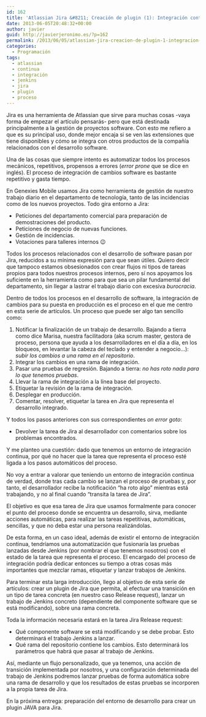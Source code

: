 ```yaml
---
id: 162
title: 'Atlassian Jira &#8211; Creación de plugin (1): Integración continua'
date: 2013-06-05T20:48:32+00:00
author: javier
guid: http://javierjeronimo.es/?p=162
permalink: /2013/06/05/atlassian-jira-creacion-de-plugin-1-integracion-continua/
categories:
  - Programación
tags:
  - atlassian
  - continua
  - integración
  - jenkins
  - jira
  - plugin
  - proceso
---
```

Jira es una herramienta de Atlassian que sirve para muchas cosas -vaya forma de empezar el artículo pensarás- pero que está destinada principalmente a la gestión de proyectos software. Con esto me refiero a que es su principal uso, donde mejor encaja si se ven las extensiones que tiene disponibles y cómo se integra con otros productos de la compañía relacionados con el desarrollo software.

Una de las cosas que siempre intento es automatizar todos los procesos mecánicos, repetitivos, propensos a errores (_error prone_ que se dice en inglés). El proceso de integración de cambios software es bastante repetitivo y gasta tiempo.

En Genexies Mobile usamos Jira como herramienta de gestión de nuestro trabajo diario en el departamento de tecnología, tanto de las incidencias como de los nuevos proyectos. Todo gira entorno a Jira:

  * Peticiones del departamento comercial para preparación de demostraciones del producto.
  * Peticiones de negocio de nuevas funciones.
  * Gestión de incidencias.
  * Votaciones para talleres internos 😉

Todos los procesos relacionados con el desarrollo de software pasan por Jira, reducidos a su mínima expresión para que sean útiles. Quiero decir que tampoco estamos obsesionados con crear flujos ni tipos de tareas propios para todos nuestros procesos internos, pero sí nos apoyamos los suficiente en la herramienta como para que sea un pilar fundamental del departamento, sin llegar a lastrar el trabajo diario con excesiva _burocracia_.

Dentro de todos los procesos en el desarrollo de software, la integración de cambios para su puesta en producción es el proceso en el que me centro en esta serie de artículos. Un proceso que puede ser algo tan sencillo como:

  1. Notificar la finalización de un trabajo de desarrollo. Bajando a tierra como dice Marisa, nuestra facilitadora (aka scrum master, gestora de proceso, persona que ayuda a los desarrolladores en el día a día, en los bloqueos, en levantar la cabeza del teclado y entender a negocio&#8230;): _subir los cambios a una rama en el repositorio_.
  2. Integrar los cambios en una rama de integración.
  3. Pasar una pruebas de regresión. Bajando a tierra: _no has roto nada para lo que tenemos pruebas_.
  4. Llevar la rama de integración a la línea base del proyecto.
  5. Etiquetar la revisión de la rama de integración.
  6. Desplegar en producción.
  7. Comentar, resolver, etiquetar la tarea en Jira que representa el desarrollo integrado.

Y todos los pasos anteriores con sus correspondientes _on error goto_:

  * Devolver la tarea de Jira al desarrollador con comentarios sobre los problemas encontrados.

Y me planteo una cuestión: dado que tenemos un entorno de integración continua, por qué no hacer que la tarea que representa el proceso esté ligada a los pasos automáticos del proceso.

No voy a entrar a valorar que teniendo un entorno de integración continua de verdad, donde tras cada cambio se lanzan el proceso de pruebas y, por tanto, el desarrollador recibe la notificación &#8220;ha roto algo&#8221; mientras está trabajando, y no al final cuando &#8220;transita la tarea de Jira&#8221;.

El objetivo es que esa tarea de Jira que usamos formalmente para conocer el punto del proceso donde se encuentra un desarrollo, sirva, mediante acciones automáticas, para realizar las tareas repetitivas, automáticas, sencillas, y que no deba estar una persona realizándolas.

De esta forma, en un caso ideal, además de existir el entorno de integración continua, tendríamos una automatización que fusionaría las pruebas lanzadas desde Jenkins (por nombrar el que tenemos nosotros) con el estado de la tarea que representa el proceso. El encargado del proceso de integración podría dedicar entonces su tiempo a otras cosas más importantes que mezclar ramas, etiquetar y lanzar trabajos de Jenkins.

Para terminar esta larga introducción, llego al objetivo de esta serie de artículos: crear un plugin de Jira que permita, al efectuar una transición en un tipo de tarea concreta (en nuestro caso Release request), lanzar un trabajo de Jenkins concreto (dependiente del componente software que se está modificando), sobre una rama concreta.

Toda la información necesaria estará en la tarea Jira Release request:

  * Qué componente software se está modificando y se debe probar. Esto determinará el trabajo Jenkins a lanzar.
  * Qué rama del repositorio contiene los cambios. Esto determinará los parámetros que habrá que pasar al trabajo de Jenkins.

Así, mediante un flujo personalizado, que ya tenemos, una acción de transición implementada por nosotros, y una configuración determinada del trabajo de Jenkins podremos lanzar pruebas de forma automática sobre una rama de desarrollo y que los resultados de estas pruebas se incorporen a la propia tarea de Jira.

En la próxima entrega: preparación del entorno de desarrollo para crear un plugin JAVA para Jira.
